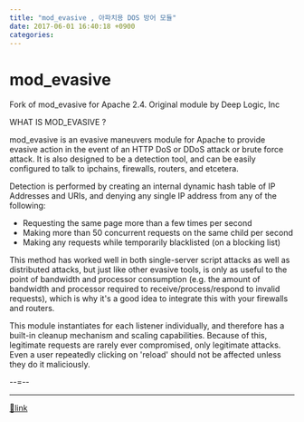 ```yaml
---
title: "mod_evasive , 아파치용 DOS 방어 모듈"
date: 2017-06-01 16:40:18 +0900
categories: 
---
```

  

mod_evasive
===========

Fork of mod_evasive for Apache 2.4. Original module by Deep Logic, Inc



WHAT IS MOD_EVASIVE ?



mod_evasive is an evasive maneuvers module for Apache to provide evasive action in the event of an HTTP DoS or DDoS attack or brute force attack. It is also designed to be a detection tool, and can be easily configured to talk to ipchains, firewalls, routers, and etcetera.



Detection is performed by creating an internal dynamic hash table of IP Addresses and URIs, and denying any single IP address from any of the following:



- Requesting the same page more than a few times per second
- Making more than 50 concurrent requests on the same child per second
- Making any requests while temporarily blacklisted (on a blocking list)

This method has worked well in both single-server script attacks as well as distributed attacks, but just like other evasive tools, is only as useful to the point of bandwidth and processor consumption (e.g. the amount of bandwidth and processor required to receive/process/respond to invalid requests), which is why it's a good idea to integrate this with your firewalls and routers.



This module instantiates for each listener individually, and therefore has a built-in cleanup mechanism and scaling capabilities. Because of this, legitimate requests are rarely ever compromised, only legitimate attacks. Even a user repeatedly clicking on 'reload' should not be affected unless they do it maliciously.



  


--=--





  ***
[🔗link](http://www.mins01.com/mh/tech/read/1087)